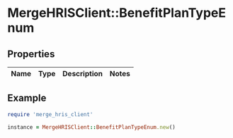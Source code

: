 # MergeHRISClient::BenefitPlanTypeEnum

## Properties

| Name | Type | Description | Notes |
| ---- | ---- | ----------- | ----- |

## Example

```ruby
require 'merge_hris_client'

instance = MergeHRISClient::BenefitPlanTypeEnum.new()
```


